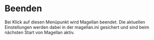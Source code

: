 # Beenden

Bei Klick auf diesen Menüpunkt wird Magellan beendet. Die aktuellen
Einstellungen werden dabei in der magellan.ini gesichert und sind beim
nächsten Start von Magellan aktiv.

